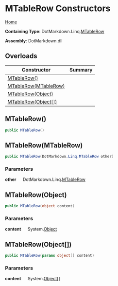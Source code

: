 # MTableRow Constructors

[Home](../../../../README.md)

**Containing Type**: DotMarkdown\.Linq\.[MTableRow](../README.md)

**Assembly**: DotMarkdown\.dll

## Overloads

| Constructor | Summary |
| ----------- | ------- |
| [MTableRow()](#DotMarkdown_Linq_MTableRow__ctor) | |
| [MTableRow(MTableRow)](#DotMarkdown_Linq_MTableRow__ctor_DotMarkdown_Linq_MTableRow_) | |
| [MTableRow(Object)](#DotMarkdown_Linq_MTableRow__ctor_System_Object_) | |
| [MTableRow(Object\[\])](#DotMarkdown_Linq_MTableRow__ctor_System_Object___) | |

## MTableRow\(\) <a name="DotMarkdown_Linq_MTableRow__ctor"></a>

```csharp
public MTableRow()
```

## MTableRow\(MTableRow\) <a name="DotMarkdown_Linq_MTableRow__ctor_DotMarkdown_Linq_MTableRow_"></a>

```csharp
public MTableRow(DotMarkdown.Linq.MTableRow other)
```

### Parameters

**other** &emsp; DotMarkdown\.Linq\.[MTableRow](../README.md)

## MTableRow\(Object\) <a name="DotMarkdown_Linq_MTableRow__ctor_System_Object_"></a>

```csharp
public MTableRow(object content)
```

### Parameters

**content** &emsp; System\.[Object](https://docs.microsoft.com/en-us/dotnet/api/system.object)

## MTableRow\(Object\[\]\) <a name="DotMarkdown_Linq_MTableRow__ctor_System_Object___"></a>

```csharp
public MTableRow(params object[] content)
```

### Parameters

**content** &emsp; System\.[Object](https://docs.microsoft.com/en-us/dotnet/api/system.object)\[\]